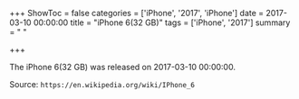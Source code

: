 +++
ShowToc = false
categories = ['iPhone', '2017', 'iPhone']
date = 2017-03-10 00:00:00
title = "iPhone 6(32 GB)"
tags = ['iPhone', '2017']
summary = " "

+++

The iPhone 6(32 GB) was released on 2017-03-10 00:00:00.

Source: `https://en.wikipedia.org/wiki/IPhone_6`


